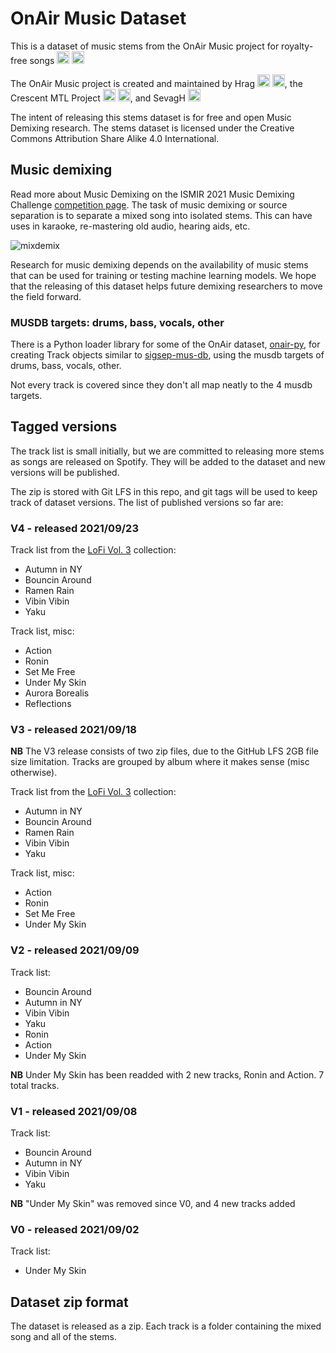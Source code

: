 # OnAir Music Dataset

This is a dataset of music stems from the OnAir Music project for royalty-free songs <a href="https://www.instagram.com/theonair.music/"><img src="./.github/instagram_logo.svg" height=20px/></a> <a href="https://open.spotify.com/artist/7IYLENV1pGGPvL6wkyl7t5"><img src="./.github/spotify_logo.svg" height=20px/></a>

The OnAir Music project is created and maintained by Hrag <a href="https://www.instagram.com/nazguitar/"><img src="./.github/instagram_logo.svg" height=20px/></a> <a href="https://www.youtube.com/@naz4154"><img src="./.github/youtube_logo.svg" height=20px/></a>, the Crescent MTL Project <a href="https://www.instagram.com/thecrescentmtl/"><img src="./.github/instagram_logo.svg" height=20px/></a> <a href="https://www.youtube.com/c/TheCrescent"><img src="./.github/youtube_logo.svg" height=20px/></a>, and SevagH <a href="https://github.com/sevagh"><img src="./.github/github_logo.svg" height=20px/></a>

The intent of releasing this stems dataset is for free and open Music Demixing research. The stems dataset is licensed under the Creative Commons Attribution Share Alike 4.0 International.

## Music demixing

Read more about Music Demixing on the ISMIR 2021 Music Demixing Challenge [competition page](https://www.aicrowd.com/challenges/music-demixing-challenge-ismir-2021). The task of music demixing or source separation is to separate a mixed song into isolated stems. This can have uses in karaoke, re-mastering old audio, hearing aids, etc.

![mixdemix](./.github/mixdemix.png)

Research for music demixing depends on the availability of music stems that can be used for training or testing machine learning models. We hope that the releasing of this dataset helps future demixing researchers to move the field forward.

### MUSDB targets: drums, bass, vocals, other

There is a Python loader library for some of the OnAir dataset, [onair-py](https://github.com/OnAir-Music/onair-py), for creating Track objects similar to [sigsep-mus-db](https://github.com/sigsep/sigsep-mus-db), using the musdb targets of drums, bass, vocals, other.

Not every track is covered since they don't all map neatly to the 4 musdb targets.

## Tagged versions

The track list is small initially, but we are committed to releasing more stems as songs are released on Spotify. They will be added to the dataset and new versions will be published.

The zip is stored with Git LFS in this repo, and git tags will be used to keep track of dataset versions. The list of published versions so far are:

### V4 - released 2021/09/23

Track list from the [LoFi Vol. 3](https://open.spotify.com/album/6gcADOwI4LzXaHHwOQbF7D) collection:
* Autumn in NY
* Bouncin Around
* Ramen Rain
* Vibin Vibin
* Yaku

Track list, misc:
* Action
* Ronin
* Set Me Free
* Under My Skin
* Aurora Borealis
* Reflections

### V3 - released 2021/09/18

**NB** The V3 release consists of two zip files, due to the GitHub LFS 2GB file size limitation. Tracks are grouped by album where it makes sense (misc otherwise).

Track list from the [LoFi Vol. 3](https://open.spotify.com/album/6gcADOwI4LzXaHHwOQbF7D) collection:
* Autumn in NY
* Bouncin Around
* Ramen Rain
* Vibin Vibin
* Yaku

Track list, misc:
* Action
* Ronin
* Set Me Free
* Under My Skin

### V2 - released 2021/09/09

Track list:
* Bouncin Around
* Autumn in NY
* Vibin Vibin
* Yaku
* Ronin
* Action
* Under My Skin

**NB** Under My Skin has been readded with 2 new tracks, Ronin and Action. 7 total tracks.

### V1 - released 2021/09/08

Track list:
* Bouncin Around
* Autumn in NY
* Vibin Vibin
* Yaku

**NB** "Under My Skin" was removed since V0, and 4 new tracks added

### V0 - released 2021/09/02

Track list:
* Under My Skin

## Dataset zip format

The dataset is released as a zip. Each track is a folder containing the mixed song and all of the stems.
